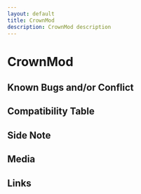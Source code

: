 ```yaml
---
layout: default
title: CrownMod
description: CrownMod description
---
```


# CrownMod 

## Known Bugs and/or Conflict

## Compatibility Table

## Side Note

## Media

## Links

